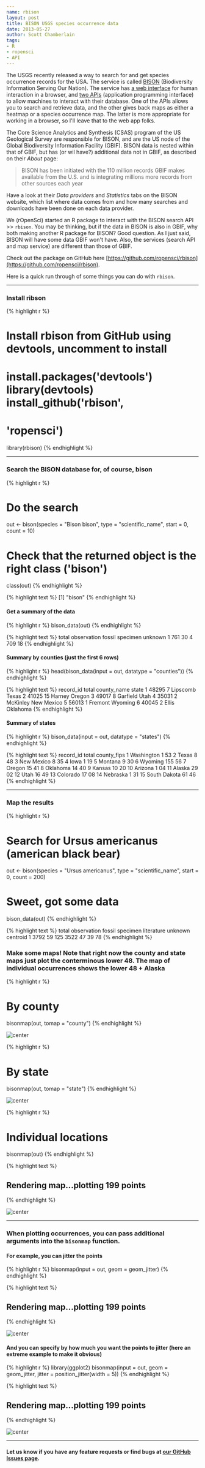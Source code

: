 ```yaml
---
name: rbison
layout: post
title: BISON USGS species occurrence data
date: 2013-05-27
author: Scott Chamberlain
tags: 
- R
- ropensci
- API
---
```


The USGS recently released a way to search for and get species occurrence records for the USA. The service is called [BISON](http://bison.usgs.ornl.gov/) (Biodiversity Information Serving Our Nation). The service has [a web interface](http://bison.usgs.ornl.gov/) for human interaction in a browser, and [two APIs](http://bison.usgs.ornl.gov/services.html) (application programming interface) to allow machines to interact with their database. One of the APIs allows you to search and retrieve data, and the other gives back maps as either a heatmap or a species occurrence map. The latter is more appropriate for working in a browser, so I'll leave that to the web app folks. 

The Core Science Analytics and Synthesis (CSAS) program of the US Geological Survey are responsible for BISON, and are the US node of the Global Biodiversity Information Facility (GBIF). BISON data is nested within that of GBIF, but has (or wil have?) additional data not in GBIF, as described on their *About* page:

> BISON has been initiated with the 110 million records GBIF makes available from the U.S. and is integrating millions more records from other sources each year

Have a look at their *Data providers* and *Statistics* tabs on the BISON website, which list where data comes from and how many searches and downloads have been done on each data provider.

We (rOpenSci) started an R package to interact with the BISON search API >> `rbison`. You may be thinking, but if the data in BISON is also in GBIF, why both making another R package for BISON? Good question. As I just said, BISON will have some data GBIF won't have. Also, the services (search API and map service) are different than those of GBIF. 

Check out the package on GitHub here [https://github.com/ropensci/rbison](https://github.com/ropensci/rbison). 

Here is a quick run through of some things you can do with `rbison`. 

***************

### Install ribson

{% highlight r %}
# Install rbison from GitHub using devtools, uncomment to install
# install.packages('devtools') library(devtools) install_github('rbison',
# 'ropensci')
library(rbison)
{% endhighlight %}


***************

### Search the BISON database for, of course, bison 
	

{% highlight r %}
# Do the search
out <- bison(species = "Bison bison", type = "scientific_name", start = 0, count = 10)

# Check that the returned object is the right class ('bison')
class(out)
{% endhighlight %}



{% highlight text %}
[1] "bison"
{% endhighlight %}


#### Get a summary of the data


{% highlight r %}
bison_data(out)
{% endhighlight %}



{% highlight text %}
  total observation fossil specimen unknown
1   761          30      4      709      18
{% endhighlight %}


#### Summary by counties (just the first 6 rows)


{% highlight r %}
head(bison_data(input = out, datatype = "counties"))
{% endhighlight %}



{% highlight text %}
  record_id total county_name      state
1     48295     7    Lipscomb      Texas
2     41025    15      Harney     Oregon
3     49017     8    Garfield       Utah
4     35031     2    McKinley New Mexico
5     56013     1     Fremont    Wyoming
6     40045     2       Ellis   Oklahoma
{% endhighlight %}


#### Summary of states


{% highlight r %}
bison_data(input = out, datatype = "states")
{% endhighlight %}



{% highlight text %}
      record_id total county_fips
1    Washington     1          53
2         Texas     8          48
3    New Mexico     8          35
4          Iowa     1          19
5       Montana     9          30
6       Wyoming   155          56
7        Oregon    15          41
8      Oklahoma    14          40
9        Kansas    10          20
10      Arizona     1          04
11       Alaska    29          02
12         Utah    16          49
13     Colorado    17          08
14     Nebraska     1          31
15 South Dakota    61          46
{% endhighlight %}


***************

### Map the results


{% highlight r %}
# Search for Ursus americanus (american black bear)
out <- bison(species = "Ursus americanus", type = "scientific_name", start = 0, 
    count = 200)

# Sweet, got some data
bison_data(out)
{% endhighlight %}



{% highlight text %}
  total observation fossil specimen literature unknown centroid
1  3792          59    125     3522         47      39       78
{% endhighlight %}


### Make some maps! Note that right now the county and state maps just plot the conterminous lower 48. The map of individual occurrences shows the lower 48 + Alaska


{% highlight r %}
# By county
bisonmap(out, tomap = "county")
{% endhighlight %}

![center](/assets/img/blog/2013-05-27-rbison/map11.png) 

{% highlight r %}

# By state
bisonmap(out, tomap = "state")
{% endhighlight %}

![center](/assets/img/blog/2013-05-27-rbison/map12.png) 

{% highlight r %}

# Individual locations
bisonmap(out)
{% endhighlight %}



{% highlight text %}
## Rendering map...plotting 199 points
{% endhighlight %}

![center](/assets/img/blog/2013-05-27-rbison/map13.png) 


*********
	
### When plotting occurrences, you can pass additional arguments into the `bisonmap` function.

#### For example, you can jitter the points


{% highlight r %}
bisonmap(input = out, geom = geom_jitter)
{% endhighlight %}



{% highlight text %}
## Rendering map...plotting 199 points
{% endhighlight %}

![center](/assets/img/blog/2013-05-27-rbison/map2.png) 


#### And you can specify by how much you want the points to jitter (here an extreme example to make it obvious)


{% highlight r %}
library(ggplot2)
bisonmap(input = out, geom = geom_jitter, jitter = position_jitter(width = 5))
{% endhighlight %}



{% highlight text %}
## Rendering map...plotting 199 points
{% endhighlight %}

![center](/assets/img/blog/2013-05-27-rbison/map3.png) 


*********

#### Let us know if you have any feature requests or find bugs at [our GitHub Issues page](https://github.com/ropensci/rbison/issues).
